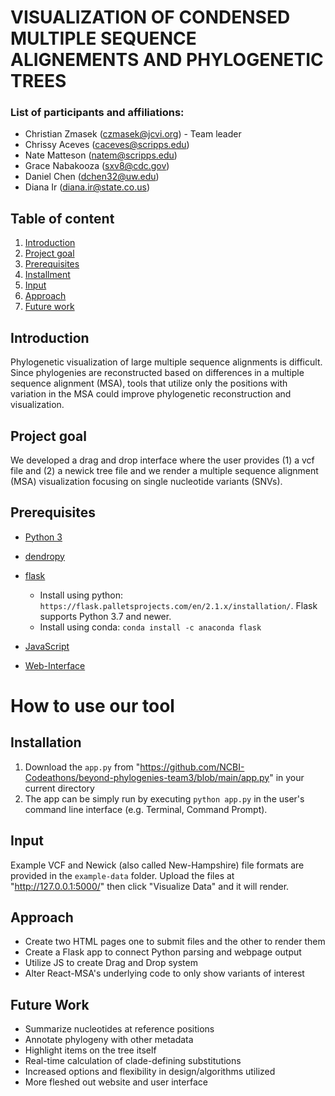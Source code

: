 # VISUALIZATION OF CONDENSED MULTIPLE SEQUENCE ALIGNEMENTS AND PHYLOGENETIC TREES


### List of participants and affiliations:
- Christian Zmasek (czmasek@jcvi.org) - Team leader
- Chrissy Aceves (caceves@scripps.edu)
- Nate Matteson (natem@scripps.edu)
- Grace Nabakooza (sxv8@cdc.gov)
- Daniel Chen (dchen32@uw.edu)
- Diana Ir (diana.ir@state.co.us)

## Table of content
1. [Introduction](#introduction)
2. [Project goal](#project-goal)
3. [Prerequisites](#prerequisites)
4. [Installment](#installment)
5. [Input](#input)
6. [Approach](#approach)
7. [Future work](#future-work)

   

## Introduction
Phylogenetic visualization of large multiple sequence alignments is difficult. Since phylogenies are reconstructed based on differences in a multiple sequence alignment (MSA), tools that utilize only the positions with variation in the MSA could improve phylogenetic reconstruction and visualization.

## Project goal
We developed a drag and drop interface where the user provides (1) a vcf file and (2) a newick tree file and we render a multiple sequence alignment (MSA) visualization focusing on single nucleotide variants (SNVs).

## Prerequisites
- [Python 3](#python-3)
- [dendropy](#dendropy)
- [flask](#flask)
   - Install using python: `https://flask.palletsprojects.com/en/2.1.x/installation/`. Flask supports Python 3.7 and newer.
   - Install using conda: `conda install -c anaconda flask`
   
- [JavaScript](#javascript)
- [Web-Interface](#web--interface)


# How to use our tool

## Installation
1. Download the `app.py` from "https://github.com/NCBI-Codeathons/beyond-phylogenies-team3/blob/main/app.py" in your current directory
2. The app can be simply run by executing `python app.py` in the user's command line interface (e.g. Terminal, Command Prompt).


## Input
Example VCF and Newick (also called New-Hampshire) file formats are provided in the  `example-data` folder. Upload the files at "http://127.0.0.1:5000/" then click "Visualize Data" and it will render.

## Approach
- Create two HTML pages one to submit files and the other to render them
- Create a Flask app to connect Python parsing and webpage output
- Utilize JS to create Drag and Drop system
- Alter React-MSA's underlying code to only show variants of interest

## Future Work
- Summarize nucleotides at reference positions
- Annotate phylogeny with other metadata
- Highlight items on the tree itself
- Real-time calculation of clade-defining substitutions
- Increased options and flexibility in design/algorithms utilized
- More fleshed out website and user interface
